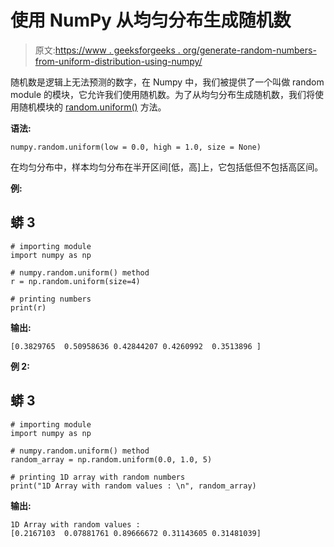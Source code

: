 # 使用 NumPy 从均匀分布生成随机数

> 原文:[https://www . geeksforgeeks . org/generate-random-numbers-from-uniform-distribution-using-numpy/](https://www.geeksforgeeks.org/generate-random-numbers-from-the-uniform-distribution-using-numpy/)

随机数是逻辑上无法预测的数字，在 Numpy 中，我们被提供了一个叫做 random module 的模块，它允许我们使用随机数。为了从均匀分布生成随机数，我们将使用随机模块的 [random.uniform()](https://www.geeksforgeeks.org/numpy-random-uniform-in-python/) 方法。

**语法:**

```
numpy.random.uniform(low = 0.0, high = 1.0, size = None)  
```

在均匀分布中，样本均匀分布在半开区间[低，高]上，它包括低但不包括高区间。

**例:**

## 蟒 3

```
# importing module
import numpy as np

# numpy.random.uniform() method
r = np.random.uniform(size=4)

# printing numbers
print(r)
```

**输出:**

```
[0.3829765  0.50958636 0.42844207 0.4260992  0.3513896 ]

```

**例 2:**

## 蟒 3

```
# importing module
import numpy as np

# numpy.random.uniform() method
random_array = np.random.uniform(0.0, 1.0, 5)

# printing 1D array with random numbers
print("1D Array with random values : \n", random_array)
```

**输出:**

```
1D Array with random values :
[0.2167103  0.07881761 0.89666672 0.31143605 0.31481039]

```
